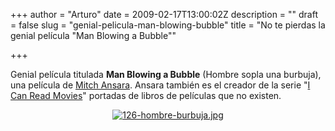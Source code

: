 +++
author = "Arturo"
date = 2009-02-17T13:00:02Z
description = ""
draft = false
slug = "genial-pelicula-man-blowing-bubble"
title = "No te pierdas la genial película \"Man Blowing a Bubble\""

+++

 Genial película titulada <b>Man Blowing a Bubble</b> (Hombre sopla  una burbuja), una película de <a href="http://geek.cl/wp-content/uploads/2009/02/spacesick.blogspot.com">Mitch Ansara</a>. Ansara también es el creador de la serie "<a href="http://geeksan.com/peliculas-tv/peliculas-80s-portadas-libros.html">I Can Read Movies</a>" portadas de libros de películas que no existen.

<p align="center"><a href="http://geek.cl/wp-content/uploads/2009/02/3281317548"><img src="http://geeksan.com/wp-content/uploads/import/126-hombre-burbuja.jpg" alt="126-hombre-burbuja.jpg" /></a></p>